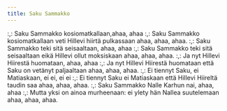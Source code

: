 ```yaml
---
title: Saku Sammakko
---
```


:,: Saku Sammakko 
kosiomatkallaan,ahaa, ahaa :,: 
Saku Sammakko 
kosiomatkallaan veti Hillevi 
hiirtä pulkassaan ahaa, ahaa, 
ahaa.
:,: Saku Sammakko teki sitä 
seisaaltaan, ahaa, ahaa :,:
Saku Sammakko teki sitä 
seisaaltaan eikä Hillevi ollut 
moksiskaan ahaa, ahaa, ahaa.
:,: Ja nyt Hillevi Hiirestä 
huomataan, ahaa, ahaa :,: 
Ja nyt Hillevi Hiirestä 
huomataan että Saku on 
vetänyt paljaaltaan ahaa, ahaa, 
ahaa.
:,: Ei tiennyt Saku, ei 
Matiaskaan, ei ei, ei ei :,: 
Ei tiennyt Saku ei Matiaskaan 
että Hillevi Hiireltä taudin saa 
ahaa, ahaa, ahaa.
:,: Saku Sammakko Nalle 
Karhun nai, ahaa, ahaa :,:
Mutta yksi on ainoa 
murheenaan: ei ylety hän 
Nallea suutelemaan ahaa, ahaa, 
ahaa.
